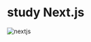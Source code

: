# study Next.js

![nextjs](https://img.shields.io/badge/next.js-000000?style=for-the-badge&logo=next.js&logoColor=white)
